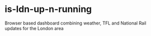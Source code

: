 # is-ldn-up-n-running
Browser based dashboard combining weather, TFL and National Rail updates for the London area
